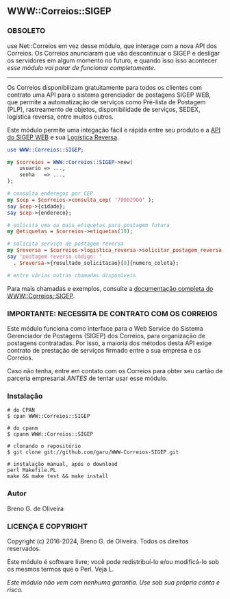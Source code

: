 ## WWW::Correios::SIGEP ##

### OBSOLETO

use Net::Correios em vez desse módulo, que interage com a nova API
dos Correios. Os Correios anunciaram que vão descontinuar o SIGEP
e desligar os servidores em algum momento no futuro, e quando isso
isso acontecer *esse módulo vai parar de funcionar completamente*.

---

Os Correios disponibilizam gratuitamente para todos os clientes com contrato
uma API para o sistema gerenciador de postagens SIGEP WEB, que permite a
automatização de serviços como Pré-lista de Postagem (PLP), rastreamento
de objetos, disponibilidade de serviços, SEDEX, logística reversa, entre
muitos outros.

Este módulo permite uma integação fácil e rápida entre seu produto e a 
[API do SIGEP WEB](https://www2.correios.com.br/sistemas/encomendas/sigepweb/doc/Manual_de_Implementacao_do_Web_Service_SIGEP_WEB.pdf) e sua [Logística Reversa](http://www.corporativo.correios.com.br/encomendas/sigepweb/doc/Manual_de_Implementacao_do_Web_Service_SIGEPWEB_Logistica_Reversa.pdf).

```perl
use WWW::Correios::SIGEP;

my $correios = WWW::Correios::SIGEP->new(
    usuario => ...,
    senha   => ...,
);

# consulta endereços por CEP
my $cep = $correios->consulta_cep( '70002900' );
say $cep->{cidade};
say $cep->{endereco};

# solicita uma ou mais etiquetas para postagem futura
my @etiquetas = $correios->etiquetas(10);

# solicita serviço de postagem reversa
my $reversa = $correios->logistica_reversa->solicitar_postagem_reversa( {...} );
say 'postagem reversa código: '
  . $reversa->{resultado_solicitacao}[0]{numero_coleta};

# entre várias outras chamadas disponíveis
```

Para mais chamadas e exemplos, consulte a [documentação completa do WWW::Correios::SIGEP](https://metacpan.org/pod/WWW::Correios::SIGEP).

### IMPORTANTE: NECESSITA DE CONTRATO COM OS CORREIOS ###

Este módulo funciona como interface para o Web Service do Sistema Gerenciador
de Postagens (SIGEP) dos Correios, para organização de postagens contratadas.
Por isso, a maioria dos métodos desta API exige contrato de prestação de
serviços firmado entre a sua empresa e os Correios.

Caso não tenha, entre em contato com os Correios para obter seu cartão de
parceria empresarial *ANTES* de tentar usar esse módulo.


### Instalação ###

    # do CPAN
    $ cpan WWW::Correios::SIGEP

    # do cpanm
    $ cpanm WWW::Correios::SIGEP

    # clonando o repositório
    $ git clone git://github.com/garu/WWW-Correios-SIGEP.git

    # instalação manual, após o download
    perl Makefile.PL
    make && make test && make install

### Autor ###

Breno G. de Oliveira

### LICENÇA E COPYRIGHT ###

Copyright (c) 2016-2024, Breno G. de Oliveira. Todos os direitos reservados.

Este módulo é software livre; você pode redistribuí-lo e/ou
modificá-lo sob os mesmos termos que o Perl. Veja L<perlartistic>.

*Este módulo não vem com nenhuma garantia. Use sob sua própria conta e risco.*


